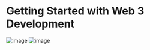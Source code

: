 # Getting Started with Web 3 Development
![image](https://user-images.githubusercontent.com/79845207/155109031-d48d130f-f02f-4326-a801-cf3943e84994.png)
![image](https://user-images.githubusercontent.com/79845207/155109161-1c95a67a-0f0a-4ad4-86a4-77602ae3d361.png)
